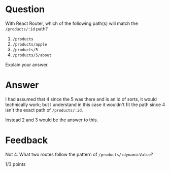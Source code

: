 # Question

With React Router, which of the following path(s) will match the `/products/:id` path?

1. `/products`
2. `/products/apple`
3. `/products/5`
4. `/products/5/about`

Explain your answer.

# Answer

<!-- 3 and 4 since both of them have an `"id:"` in it with the number 5 being there. shout out to chris for correcting me-->

I had assumed that 4 since the 5 was there and is an id of sorts, it would technically work; but I understand in this case it wouldn't fit the path since 4 isn't the exact path of `/products/:id`.

Instead 2 and 3 would be the answer to this.

<!-- I was stuck on this idea that the id MUST equal a number so i didn't think `apple` would be correct :( -->

# Feedback

Not 4. What two routes follow the pattern of `/products/:dynamicValue`?

1/3 points
